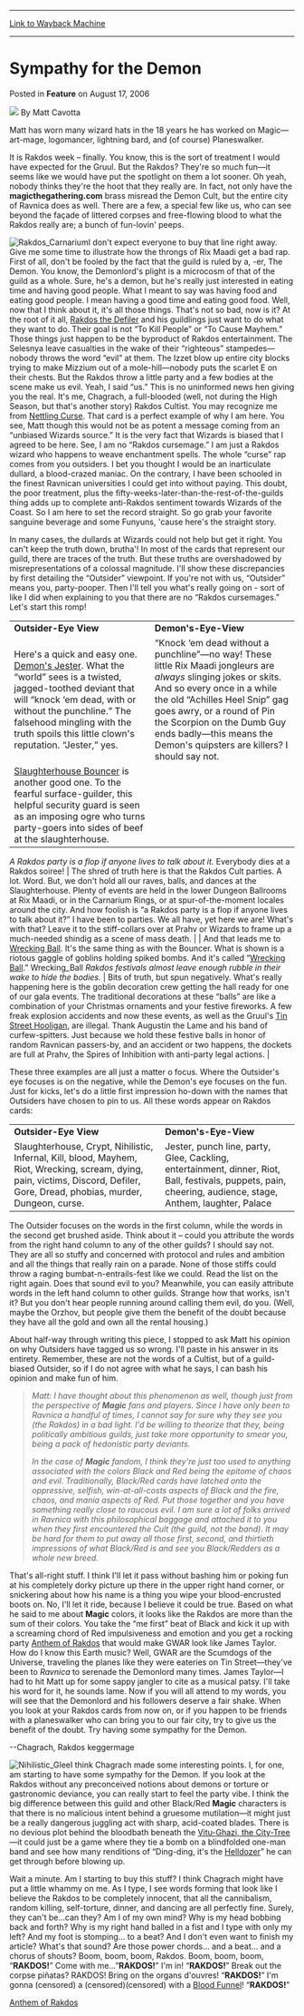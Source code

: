 
---
[Link to Wayback Machine](https://web.archive.org/web/20210429201528/https://magic.wizards.com/en/articles/archive/feature/sympathy-demon-2006-08-17)

[_metadata_:wayback_url]:- "https://magic.wizards.com/en/articles/archive/feature/sympathy-demon-2006-08-17"
[_metadata_:wayback_raw_url]:- "https://web.archive.org/web/20210429201528id_/https://magic.wizards.com/en/articles/archive/feature/sympathy-demon-2006-08-17"
[_metadata_:wayback_capture_timestamp]:- "2021-04-29 20:15:28+00:00"
[_metadata_:publish_date]:- "2006-08-17"
[_metadata_:description]:- "It is Rakdos week – finally. You know, this is the sort of treatment I would have expected for the Gruul. But the Rakdos? They're so much fun—it seems like we would have put the spotlight on them a lot sooner. Oh yeah, nobody thinks they're the hoot that they really are. In fact, not only have the magicthegathering.com brass misread the Demon Cult, but the entire city of"
[_metadata_:generator]:- "Drupal 7 (http://drupal.org)"
---


Sympathy for the Demon
======================



 Posted in **Feature**
 on August 17, 2006 






![](https://media.magic.wizards.com/styles/auth_small/public/images/person/authorpic_Cavotta.jpg)
By Matt Cavotta




 Matt has worn many wizard hats in the 18 years he has worked on Magic—art-mage, logomancer, lightning bard, and (of course) Planeswalker. 






It is Rakdos week – finally. You know, this is the sort of treatment I would have expected for the Gruul. But the Rakdos? They're so much fun—it seems like we would have put the spotlight on them a lot sooner. Oh yeah, nobody thinks they're the hoot that they really are. In fact, not only have the **magicthegathering.com** brass misread the Demon Cult, but the entire city of Ravnica does as well. There are a few, a special few like us, who can see beyond the façade of littered corpses and free-flowing blood to what the Rakdos really are; a bunch of fun-lovin' peeps.


![Rakdos_Carnarium](https://media.magic.wizards.com/image_legacy_migration/magic/images/cardart/DIS/Rakdos_Carnarium.jpg)I don't expect everyone to buy that line right away. Give me some time to illustrate how the throngs of Rix Maadi get a bad rap. First of all, don't be fooled by the fact that the guild is ruled by a, -er, The Demon. You know, the Demonlord's plight is a microcosm of that of the guild as a whole. Sure, he's a demon, but he's really just interested in eating time and having good people. What I meant to say was having food and eating good people. I mean having a good time and eating good food. Well, now that I think about it, it's all those things. That's not so bad, now is it? At the root of it all, [Rakdos the Defiler](http://gatherer.wizards.com/Pages/Card/Details.aspx?&name=Rakdos%2Bthe%2BDefiler) and his guildlings just want to do what they want to do. Their goal is not “To Kill People” or “To Cause Mayhem.” Those things just happen to be the byproduct of Rakdos entertainment. The Selesnya leave casualties in the wake of their “righteous” stampedes—nobody throws the word “evil” at them. The Izzet blow up entire city blocks trying to make Mizzium out of a mole-hill—nobody puts the scarlet E on their chests. But the Rakdos throw a little party and a few bodies at the scene make us evil. Yeah, I said “us.” This is no uninformed news hen giving you the real. It's me, Chagrach, a full-blooded (well, not during the High Season, but that's another story) Rakdos Cultist. You may recognize me from [Nettling Curse](http://gatherer.wizards.com/Pages/Card/Details.aspx?name=Nettling+Curse). That card is a perfect example of why I am here. You see, Matt though this would not be as potent a message coming from an “unbiased Wizards source.” It is the very fact that Wizards is biased that I agreed to be here. See, I am no “Rakdos cursemage.” I am just a Rakdos wizard who happens to weave enchantment spells. The whole “curse” rap comes from you outsiders. I bet you thought I would be an inarticulate dullard, a blood-crazed maniac. On the contrary, I have been schooled in the finest Ravnican universities I could get into without paying. This doubt, the poor treatment, plus the fifty-weeks-later-than-the-rest-of-the-guilds thing adds up to complete anti-Rakdos sentiment towards Wizards of the Coast. So I am here to set the record straight. So go grab your favorite sanguine beverage and some Funyuns, 'cause here's the straight story.


In many cases, the dullards at Wizards could not help but get it right. You can't keep the truth down, brutha'! In most of the cards that represent our guild, there are traces of the truth. But these truths are overshadowed by misrepresentations of a colossal magnitude. I'll show these discrepancies by first detailing the “Outsider” viewpoint. If you're not with us, “Outsider” means you, party-pooper. Then I'll tell you what's really going on - sort of like I did when explaining to you that there are no “Rakdos cursemages.” Let's start this romp!




|  |  |
| --- | --- |
| **Outsider-Eye View** | **Demon's-Eye-View** |
| Here's a quick and easy one. [Demon's Jester](http://gatherer.wizards.com/Pages/Card/Details.aspx?name=Demon%27s+Jester). What the “world” sees is a twisted, jagged-toothed deviant that will “knock ‘em dead, with or without the punchline.” The falsehood mingling with the truth spoils this little clown's reputation. “Jester,” yes. | “Knock ‘em dead without a punchline”—no way! These little Rix Maadi jongleurs are *always* slinging jokes or skits. And so every once in a while the old “Achilles Heel Snip” gag goes awry, or a round of Pin the Scorpion on the Dumb Guy ends badly—this means the Demon's quipsters are killers? I should say not. |
| [Slaughterhouse Bouncer](http://gatherer.wizards.com/Pages/Card/Details.aspx?name=Slaughterhouse+Bouncer) is another good one. To the fearful surface-guilder, this helpful security guard is seen as an imposing ogre who turns party-goers into sides of beef at the slaughterhouse. 
*A Rakdos party is a flop if anyone lives to talk about it.* 
Everybody dies at a Rakdos soiree! | The shred of truth here is that the Rakdos Cult parties. A lot. Word. 
But, we don't hold all our raves, balls, and dances at the Slaughterhouse. Plenty of events are held in the lower Dungeon Ballrooms at Rix Maadi, or in the Carnarium Rings, or at spur-of-the-moment locales around the city. 
And how foolish is “a Rakdos party is a flop if anyone lives to talk about it?” I have been to parties. We all have, yet here we are! What's with that? Leave it to the stiff-collars over at Prahv or Wizards to frame up a much-needed shindig as a scene of mass death. |
| And that leads me to [Wrecking Ball](http://gatherer.wizards.com/Pages/Card/Details.aspx?name=Wrecking+Ball). It's the same thing as with the Bouncer. What is shown is a riotous gaggle of goblins holding spiked bombs. And it's called “[Wrecking Ball](http://gatherer.wizards.com/Pages/Card/Details.aspx?name=Wrecking+Ball).” 
Wrecking_Ball
*Rakdos festivals almost leave enough rubble in their wake to hide the bodies.* | Bits of truth, but spun negatively. What's really happening here is the goblin decoration crew getting the hall ready for one of our gala events. The traditional decorations at these “balls” are like a combination of your Christmas ornaments and your festive fireworks. A few freak explosion accidents and now these events, as well as the Gruul's [Tin Street Hooligan](http://gatherer.wizards.com/Pages/Card/Details.aspx?&name=Tin%2BStreet%2BHooligan), are illegal. Thank Augustin the Lame and his band of curfew-spitters. Just because we hold these festive balls in honor of random Ravnican passers-by, and an accident or two happens, the dockets are full at Prahv, the Spires of Inhibition with anti-party legal actions. |

These three examples are all just a matter o focus. Where the Outsider's eye focuses is on the negative, while the Demon's eye focuses on the fun. Just for kicks, let's do a little first impression ho-down with the names that Outsiders have chosen to pin to us. All these words appear on Rakdos cards:




|  |  |
| --- | --- |
| **Outsider-Eye View** | **Demon's-Eye-View** |
| Slaughterhouse, Crypt, Nihilistic, Infernal, Kill, blood, Mayhem, Riot, Wrecking, scream, dying, pain, victims, Discord, Defiler, Gore, Dread, phobias, murder, Dungeon, curse. | Jester, punch line, party, Glee, Cackling, entertainment, dinner, Riot, Ball, festivals, puppets, pain, cheering, audience, stage, Anthem, laughter, Palace |

The Outsider focuses on the words in the first column, while the words in the second get brushed aside. Think about it – could you attribute the words from the right hand column to any of the other guilds? I should say not. They are all so stuffy and concerned with protocol and rules and ambition and all the things that really rain on a parade. None of those stiffs could throw a raging bumbat-n-entrails-fest like we could. Read the list on the right again. Does that sound evil to you? Meanwhile, you can easily attribute words in the left hand column to other guilds. Strange how that works, isn't it? But you don't hear people running around calling them evil, do you. (Well, maybe the Orzhov, but people give them the benefit of the doubt because they have all the gold and own all the rental housing.) 


About half-way through writing this piece, I stopped to ask Matt his opinion on why Outsiders have tagged us so wrong. I'll paste in his answer in its entirety. Remember, these are not the words of a Cultist, but of a guild-biased Outsider, so if I do not agree with what he says, I can bash his opinion and make fun of him. 



> 
> *Matt: I have thought about this phenomenon as well, though just from the perspective of **Magic** fans and players. Since I have only been to *Ravnica* a handful of times, I cannot say for sure why they see you (the Rakdos) in a bad light. I'd be willing to theorize that they, being politically ambitious guilds, just take more opportunity to smear you, being a pack of hedonistic party deviants.*
> 
> 
> 
>  *In the case of **Magic** fandom, I think they're just too used to anything associated with the colors Black and Red being the epitome of chaos and evil. Traditionally, Black/Red cards have latched onto the oppressive, selfish, win-at-all-costs aspects of Black and the fire, chaos, and mania aspects of Red. Put those together and you have something really close to raucous evil. I am sure a lot of folks arrived in *Ravnica* with this philosophical baggage and attached it to you when they first encountered the Cult (the guild, not the band). It may be hard for them to put away all those first, second, and thirtieth impressions of what Black/Red is and see you Black/Redders as a whole new breed.*
> 
> 
> 


That's all-right stuff. I think I'll let it pass without bashing him or poking fun at his completely dorky picture up there in the upper right hand corner, or snickering about how his name is a thing you wipe your blood-encrusted boots on. No, I'll let it ride, because I believe it could be true. Based on what he said to me about **Magic** colors, it looks like the Rakdos are more than the sum of their colors. You take the “me first” beat of Black and kick it up with a screaming chord of Red impulsiveness and emotion and you get a rocking party [Anthem of Rakdos](http://gatherer.wizards.com/Pages/Card/Details.aspx?&name=Anthem%2Bof%2BRakdos) that would make GWAR look like James Taylor. How do I know this Earth music? Well, GWAR are the Scumdogs of the Universe, traveling the planes like they were eateries on Tin Street—they've been to *Ravnica* to serenade the Demonlord many times. James Taylor—I had to hit Matt up for some sappy jangler to cite as a musical patsy. I'll take his word for it, he sounds lame. Now if you will all attend to my words, you will see that the Demonlord and his followers deserve a fair shake. When you look at your Rakdos cards from now on, or if you happen to be friends with a planeswalker who can bring you to our fair city, try to give us the benefit of the doubt. Try having some sympathy for the Demon.


--Chagrach, Rakdos keggermage


![Nihilistic_Glee](https://media.magic.wizards.com/image_legacy_migration/magic/images/cardart/DIS/Nihilistic_Glee.jpg)I think Chagrach made some interesting points. I, for one, am starting to have some sympathy for the Demon. If you look at the Rakdos without any preconceived notions about demons or torture or gastronomic deviance, you can really start to feel the party vibe. I think the big difference between this guild and other Black/Red **Magic** characters is that there is no malicious intent behind a gruesome mutilation—it might just be a really dangerous juggling act with sharp, acid-coated blades. There is no devious plot behind the bloodbath beneath the [Vitu-Ghazi, the City-Tree](http://gatherer.wizards.com/Pages/Card/Details.aspx?&name=Vitu-Ghazi%252C%2Bthe%2BCity-Tree)—it could just be a game where they tie a bomb on a blindfolded one-man band and see how many renditions of “Ding-ding, it's the [Helldozer](http://gatherer.wizards.com/Pages/Card/Details.aspx?name=Helldozer)” he can get through before blowing up. 


Wait a minute. Am I starting to buy this stuff? I think Chagrach might have put a little whammy on me. As I type, I see words forming that look like I believe the Rakdos to be completely innocent, that all the cannibalism, random killing, self-torture, dinner, and dancing are all perfectly fine. Surely, they can't be…can they? Am I of my own mind? Why is my head bobbing back and forth? Why is my right hand balled in a fist and I type with only my left? And my foot is stomping… to a beat? And I don't even want to finish my article? What's that sound? Are those power chords… and a beat… and a chorus of shouts? Boom, boom, boom, Rakdos. Boom, boom, boom, “**RAKDOS!**” Come with me…”**RAKDOS!**” I'm in! “**RAKDOS!**” Break out the corpse piñatas? RAKDOS! Bring on the organs d'ouvres! “**RAKDOS!**” I'm gonna (censored) a (censored)(censored) with a [Blood Funnel](http://gatherer.wizards.com/Pages/Card/Details.aspx?name=Blood+Funnel)! “**RAKDOS!**”


[Anthem of Rakdos](http://gatherer.wizards.com/Pages/Card/Details.aspx?&name=Anthem%2Bof%2BRakdos)





